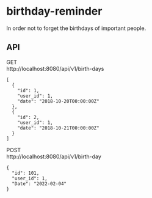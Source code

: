 # birthday-reminder
 In order not to forget the birthdays of important people.

## API
  
GET  
http://localhost:8080/api/v1/birth-days
```json:
[
  {
    "id": 1,
    "user_id": 1,
    "date": "2018-10-20T00:00:00Z"
  },
  {
    "id": 2,
    "user_id": 1,
    "date": "2018-10-21T00:00:00Z"
  }
]
```

POST  
http://localhost:8080/api/v1/birth-day  
```json:
{
  "id": 101,
  "user_id": 1,
  "Date": "2022-02-04"
}
```
